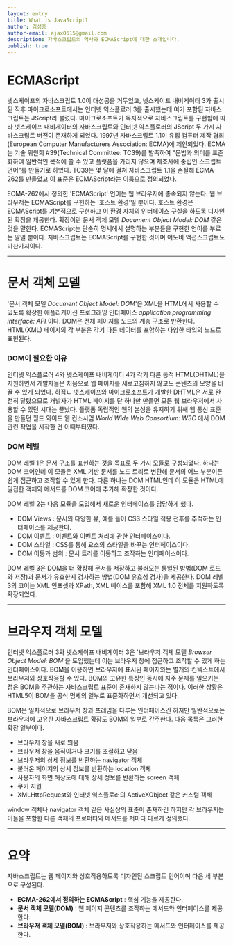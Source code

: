 ```yaml
---
layout: entry
title: What is JavaScript?
author: 김성중
author-email: ajax0615@gmail.com
description: 자바스크립트의 역사와 ECMAScript에 대한 소개입니다.
publish: true
---
```


# ECMAScript
넷스케이프의 자바스크립트 1.0이 대성공을 거두었고, 넷스케이프 내비게이터 3가 출시된 직후 마이크로소프트에서는 인터넷 익스플로러 3를 출시했는데 여기  포함된 자바스크립트는 JScript라 불렀다. 마이크로소프트가 독자적으로 자바스크립트를 구현함에 따라 넷스케이프 내비게이터의 자바스크립트와 인터넷 익스플로러의 JScript 두 가지 자바스크립트 버전이 존재하게 되었다. 1997년 자바스크립트 1.1이 유럽 컴퓨터 제작 협회(European Computer Manufacturers Association: ECMA)에 제안되었다. ECMA는 기술 위원회 #39(Technical Committee: TC39)를 발족하여 "문법과 의미를 표준화하여 일반적인 목적에 쓸 수 있고 플랫폼을 가리지 않으며 제조사에 중립인 스크립트 언어"를 만들기로 하였다. TC39는 몇 달에 걸쳐 자바스크립트 1.1을 손질해 ECMA-262를 만들었고 이 표준은 ECMAScript라는 이름으로 정의되었다.

ECMA-262에서 정의한 'ECMAScript' 언어는 웹 브라우저에 종속되지 않는다. 웹 브라우저는 ECMAScript를 구현하는 '호스트 환경'일 뿐이다. 호스트 환경은 ECMAScript를 기본적으로 구현하고 이 환경 자체의 인터페이스 구실을 하도록 디자인된 확장을 제공한다. 확장이란 문서 객체 모델 *Document Object Model: DOM* 같은 것을 말한다. ECMAScript는 단순히 명세에서 설명하는 부분들을 구현한 언어를 부르는 말일 뿐이다. 자바스크립트는 ECMAScript를 구현한 것이며 어도비 액션스크립트도 마찬가지이다.

---

# 문서 객체 모델
'문서 객체 모델 *Document Object Model: DOM*'은 XML을 HTML에서 사용할 수 있도록 확장한 애플리케이션 프로그래밍 인터페이스 *application programming interface: API* 이다. DOM은 전체 페이지를 노드의 계층 구조로 반환한다. HTML(XML) 페이지의 각 부분은 각기 다른 데이터를 포함하는 다양한 타입의 노드로 표현된다.

### DOM이 필요한 이유
인터넷 익스플로러 4와 넷스케이프 내비게이터 4가 각기 다른 동적 HTML(DHTML)을 지원하면서 개발자들은 처음으로 웹 페이지를 새로고침하지 않고도 콘텐츠의 모양을 바꿀 수 있게 되었다. 하짐ㄴ 넷스케이프와 마이크로소프트가 개발한 DHTML은 서로 완전히 달랐으므로 개발자가 HTML 페이지를 단 하나만 만들면 모든 웹 브라우저에서 사용할 수 있던 시대는 끝났다. 플랫폼 독립적인 웹의 본성을 유지하기 위해 웹 통신 표준을 만들던 월드 와이드 웹 컨소시엄 *World Wide Web Consortium: W3C* 에서 DOM 관련 작업을 시작한 건 이때부터였다.

### DOM 레벨
DOM 레벨 1은 문서 구조를 표현하는 것을 목표로 두 가지 모듈로 구성되었다. 하나는 DOM 코어인데 이 모듈은 XML 기반 문서를 노드 트리로 변환해 문서의 어느 부분이든 쉽게 접근하고 조작할 수 있게 한다. 다른 하나는 DOM HTML인데 이 모듈은 HTML에 밀접한 객체와 메서드를 DOM 코어에 추가해 확장한 것이다.

DOM 레벨 2는 다음 모듈을 도입해서 새로운 인터페이스를 담당하게 했다.

  - DOM Views : 문서의 다양한 뷰, 예를 들어 CSS 스타일 적용 전후를 추적하는 인터페이스를 제공한다.
  - DOM 이벤트 : 이벤트와 이벤트 처리에 관한 인터페이스이다.
  - DOM 스타일 : CSS를 통해 요소의 스타일을 바꾸는 인터페이스이다.
  - DOM 이동과 범위 : 문서 트리를 이동하고 조작하는 인터페이스이다.

DOM 레벨 3은 DOM을 더 확장해 문서를 저장하고 불러오는 통일된 방법(DOM 로드와 저장)과 문서가 유효한지 검사하는 방법(DOM 유효성 검사)을 제공한다. DOM 레벨 3의 코어는 XML 인포셋과 XPath, XML 베이스를 포함해 XML 1.0 전체를 지원하도록 확장되었다.

---

# 브라우저 객체 모델
인터넷 익스플로러 3와 넷스케이프 내비게이터 3은 '브라우저 객체 모델 *Browser Object Model: BOM*'을 도입했는데 이는 브라우저 창에 접근하고 조작할 수 있게 하는 인터페이스이다. BOM을 이용하면 브라우저에 표시된 페이지와는 별개의 컨텍스트에서 브라우저와 상호작용할 수 있다. BOM의 고유한 특징인 동시에 자주 문제를 일으키는 점은 BOM을 주관하는 자바스크립트 표준이 존재하지 않는다는 점이다. 이러한 상황은 HTML5이 BOM을 공식 명세의 일부로 표준화하면서 개선되고 있다.

BOM은 일차적으로 브라우저 창과 프레임을 다루는 인터페이스긴 하지만 일반적으로는 브라우저에 고유한 자바스크립트 확장도 BOM의 일부로 간주한다. 다음 목록은 그러한 확장 일부이다.

  - 브라우저 창을 새로 띄움
  - 브라우저 창을 움직이거나 크기를 조절하고 닫음
  - 브라우저의 상세 정보를 반환하는 navigator 객체
  - 불러온 페이지의 상세 정보를 반환하는 location 객체
  - 사용자의 화면 해상도에 대해 상세 정보를 반환하는 screen 객체
  - 쿠키 지원
  - XMLHttpRequest와 인터넷 익스플로러의 ActiveXObject 같은 커스텀 객체

window 객체나 navigator 객체 같은 사실상의 표준이 존재하긴 하지만 각 브라우저는 이들을 포함한 다른 객체의 프로퍼티와 메서드를 저마다 다르게 정의했다.

---

# 요약
자바스크립트는 웹 페이지와 상호작용하도록 디자인된 스크립트 언어이며 다음 세 부분으로 구성된다.

  - **ECMA-262에서 정의하는 ECMAScript** :  핵심 기능을 제공한다.
  - **문서 객체 모델(DOM)** : 웹 페이지 콘텐츠를 조작하는 메서드와 인터페이스를 제공한다.
  - **브라우저 객체 모델(BOM)** : 브라우저와 상호작용하는 메서드와 인터페이스를 제공한다.
